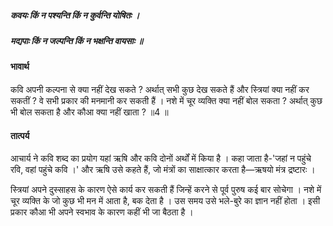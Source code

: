 ##### कवयः किं न पश्यन्ति किं न कुर्वन्ति योषितः ।
##### मद्यपाः किं न जल्पन्ति किं न भक्षन्ति वायसाः ॥

#### भावार्थ

कवि अपनी कल्पना से क्या नहीं देख सकते ? अर्थात् सभी कुछ देख सकते हैं और स्त्रियां क्या नहीं कर सकतीं ? वे सभी प्रकार की मनमानी कर सकती हैं । नशे में चूर व्यक्ति क्या नहीं बोल सकता ? अर्थात् कुछ भी बोल सकता है और कौआ क्या नहीं खाता ? ॥4 ॥

#### तात्पर्य

आचार्य ने कवि शब्द का प्रयोग यहां ऋषि और कवि दोनों अर्थों में किया है । कहा जाता है-'जहां न पहुंचे रवि, वहां पहुंचे कवि ।' और ऋषि उसे कहते हैं, जो मंत्रों का साक्षात्कार करता है—ऋषयो मंत्र द्रष्टारः ।

स्त्रियां अपने दुस्साहस के कारण ऐसे कार्य कर सकती हैं जिन्हें करने से पूर्व पुरुष कई बार सोचेगा । नशे में चूर व्यक्ति के जो कुछ भी मन में आता है, बक देता है । उस समय उसे भले-बुरे का ज्ञान नहीं होता । इसी प्रकार कौआ भी अपने स्वभाव के कारण कहीं भी जा बैठता है ।